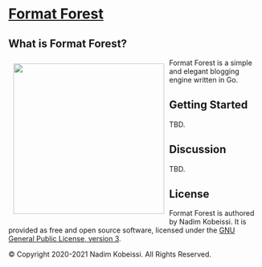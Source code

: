 <!---
# SPDX-FileCopyrightText: © 2020-2021 Nadim Kobeissi <nadim@nadim.computer>
# SPDX-License-Identifier: CC-BY-SA-4.0
-->

# [Format Forest](https://formatforest.com)

## What is Format Forest?
<img src="https://gitlab.com/nadimk/formatforest/-/raw/master/examples/res/img/formatforest.png" alt="" align="left" height="300" style="margin:10px" />

Format Forest is a simple and elegant blogging engine written in Go.

## Getting Started
TBD.

## Discussion
TBD.

## License
Format Forest is authored by Nadim Kobeissi. It is provided as free and open source software, licensed under the [GNU General Public License, version 3](https://www.gnu.org/licenses/gpl-3.0.en.html).

© Copyright 2020-2021 Nadim Kobeissi. All Rights Reserved.
